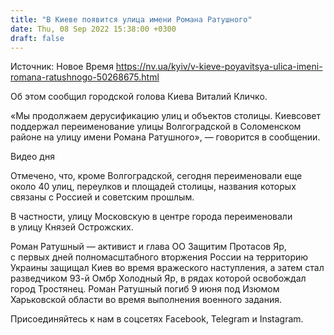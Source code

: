 ```yaml
---
title: "В Киеве появится улица имени Романа Ратушного"
date: Thu, 08 Sep 2022 15:38:00 +0300
draft: false
---
```

Источник: Новое Время https://nv.ua/kyiv/v-kieve-poyavitsya-ulica-imeni-romana-ratushnogo-50268675.html


Об этом сообщил городской голова Киева Виталий Кличко.

«Мы продолжаем дерусификацию улиц и объектов столицы. Киевсовет поддержал переименование улицы Волгоградской в ​​Соломенском районе на улицу имени Романа Ратушного», — говорится в сообщении.

 Видео дня   

Отмечено, что, кроме Волгоградской, сегодня переименовали еще около 40 улиц, переулков и площадей столицы, названия которых связаны с Россией и советским прошлым.

В частности, улицу Московскую в центре города переименовали в улицу Князей Острожских.

Роман Ратушный — активист и глава ОО Защитим Протасов Яр, с первых дней полномасштабного вторжения России на территорию Украины защищал Киев во время вражеского наступления, а затем стал разведчиком 93-й Омбр Холодный Яр, в рядах которой освобождал город Тростянец. Роман Ратушный погиб 9 июня под Изюмом Харьковской области во время выполнения военного задания.

Присоединяйтесь к нам в соцсетях Facebook, Telegram и Instagram.
